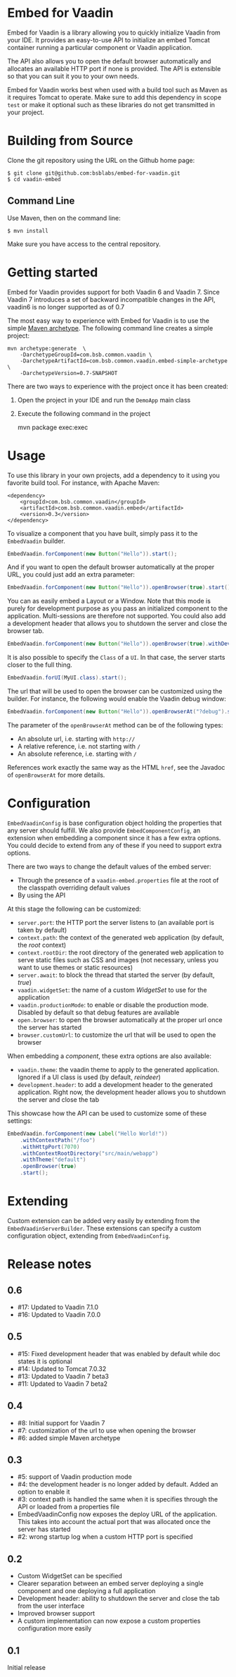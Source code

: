 # Embed for Vaadin

Embed for Vaadin is a library allowing you to quickly initialize Vaadin from your IDE. It provides an easy-to-use API to initialize an embed Tomcat container running a particular component or Vaadin application.

The API also allows you to open the default browser automatically and allocates an available HTTP port if none is provided. The API is extensible so that you can suit it you to your own needs.

Embed for Vaadin works best when used with a build tool such as Maven as it requires Tomcat to operate. Make sure to add this dependency in scope `test` or make it optional such as these libraries do not get transmitted in your project.

# Building from Source

Clone the git repository using the URL on the Github home page:

    $ git clone git@github.com:bsblabs/embed-for-vaadin.git
    $ cd vaadin-embed

## Command Line

Use Maven, then on the command line:

    $ mvn install

Make sure you have access to the central repository.

# Getting started

Embed for Vaadin provides support for both Vaadin 6 and Vaadin 7. Since Vaadin 7 introduces a set of backward 
incompatible changes in the API, vaadin6 is no longer supported as of 0.7

The most easy way to experience with Embed for Vaadin is to use the simple [Maven archetype](http://maven.apache.org/guides/introduction/introduction-to-archetypes.html). The following command line creates a simple project:

    mvn archetype:generate  \
        -DarchetypeGroupId=com.bsb.common.vaadin \
        -DarchetypeArtifactId=com.bsb.common.vaadin.embed-simple-archetype \
        -DarchetypeVersion=0.7-SNAPSHOT

There are two ways to experience with the project once it has been created:

1. Open the project in your IDE and run the `DemoApp` main class
2. Execute the following command in the project

    mvn package exec:exec

# Usage

To use this library in your own projects, add a dependency to it using you favorite build tool. For instance, with Apache Maven:

    <dependency>
        <groupId>com.bsb.common.vaadin</groupId>
        <artifactId>com.bsb.common.vaadin.embed</artifactId>
        <version>0.3</version>
    </dependency>

To visualize a component that you have built, simply pass it to the `EmbedVaadin` builder.

```java
EmbedVaadin.forComponent(new Button("Hello")).start();
```

And if you want to open the default browser automatically at the proper URL, you could just add an extra parameter:

```java
EmbedVaadin.forComponent(new Button("Hello")).openBrowser(true).start();
```

You can as easily embed a Layout or a Window. Note that this mode is purely for development purpose as you pass an initialized component to the application. Multi-sessions are therefore not supported. You could also add a development header that allows you to shutdown the server and close the browser tab.

```java
EmbedVaadin.forComponent(new Button("Hello")).openBrowser(true).withDevelopmentHeader(true).start();
```

It is also possible to specify the `Class` of a `UI`. In that case, the server starts closer to the full thing.

```java
EmbedVaadin.forUI(MyUI.class).start();
```

The url that will be used to open the browser can be customized using the builder. For instance, the following would enable the Vaadin debug window:

```java
EmbedVaadin.forComponent(new Button("Hello")).openBrowserAt("?debug").start();
```

The parameter of the `openBrowserAt` method can be of the following types:

- An absolute url, i.e. starting with `http://`
- A relative reference, i.e. not starting with `/`
- An absolute reference, i.e. starting with `/`

References work exactly the same way as the HTML `href`, see the Javadoc of `openBrowserAt` for more details.

# Configuration

`EmbedVaadinConfig` is base configuration object holding the properties that any server should fulfill. We also provide `EmbedComponentConfig`, an extension when embedding a component since it has a few extra options. You could decide to extend from any of these if you need to support extra options.

There are two ways to change the default values of the embed server:

 - Through the presence of a `vaadin-embed.properties` file at the root of the classpath overriding default values
 - By using the API

At this stage the following can be customized:

 - `server.port`: the HTTP port the server listens to (an available port is taken by default)
 - `context.path`: the context of the generated web application (by default, the *root* context)
 - `context.rootDir`: the root directory of the generated web application to serve static files such as CSS and images (not necessary, unless you want to use themes or static resources)
 - `server.await`: to block the thread that started the server (by default, *true*)
 - `vaadin.widgetSet`: the name of a custom _WidgetSet_ to use for the application
 - `vaadin.productionMode`: to enable or disable the production mode. Disabled by default so that debug features are available
 - `open.browser`: to open the browser automatically at the proper url once the server has started
 - `browser.customUrl`: to customize the url that will be used to open the browser

When embedding a _component_, these extra options are also available:

- `vaadin.theme`: the vaadin theme to apply to the generated application. Ignored if a UI class is used (by default, *reindeer*)
- `development.header`: to add a development header to the generated application. Right now, the development header allows you to shutdown the server and close the tab

This showcase how the API can be used to customize some of these settings:

```java
EmbedVaadin.forComponent(new Label("Hello World!"))
    .withContextPath("/foo")
    .withHttpPort(7070)
    .withContextRootDirectory("src/main/webapp")
    .withTheme("default")
    .openBrowser(true)
    .start();
```

# Extending

Custom extension can be added very easily by extending from the `EmbedVaadinServerBuilder`. These extensions can specify a custom configuration object, extending from `EmbedVaadinConfig`.

# Release notes

## 0.6

- #17: Updated to Vaadin 7.1.0
- #16: Updated to Vaadin 7.0.0

## 0.5

- #15: Fixed development header that was enabled by default while doc states it is optional
- #14: Updated to Tomcat 7.0.32
- #13: Updated to Vaadin 7 beta3
- #11: Updated to Vaadin 7 beta2

## 0.4

- #8: Initial support for Vaadin 7
- #7: customization of the url to use when opening the browser
- #6: added simple Maven archetype

## 0.3

- #5: support of Vaadin production mode
- #4: the development header is no longer added by default. Added an option to enable it
- #3: context path is handled the same when it is specifies through the API or loaded from a properties file
- EmbedVaadinConfig now exposes the deploy URL of the application. This takes into account the actual port that was allocated once the server has started
- #2: wrong startup log when a custom HTTP port is specified

## 0.2

* Custom WidgetSet can be specified
* Clearer separation between an embed server deploying a single component and one deploying a full application
* Development header: ability to shutdown the server and close the tab from the user interface
* Improved browser support
* A custom implementation can now expose a custom properties configuration more easily

## 0.1

Initial release

